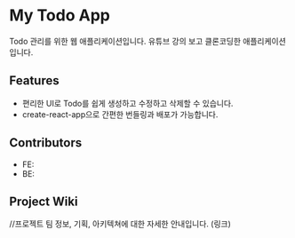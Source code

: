 # My Todo App

Todo 관리를 위한 웹 애플리케이션입니다.
유튜브 강의 보고 클론코딩한 애플리케이션입니다. 

## Features

- 편리한 UI로 Todo를 쉽게 생성하고 수정하고 삭제할 수 있습니다.
- create-react-app으로 간편한 번들링과 배포가 가능합니다.


## Contributors

- FE: 
- BE: 

## Project Wiki

//프로젝트 팀 정보, 기획, 아키텍쳐에 대한 자세한 안내입니다.
(링크)
